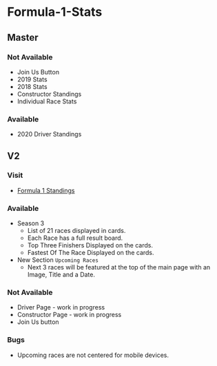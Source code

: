 # Formula-1-Stats

## Master

### Not Available 
* Join Us Button
* 2019 Stats
* 2018 Stats
* Constructor Standings
* Individual Race Stats

### Available
* 2020 Driver Standings

## V2

### Visit 
* [Formula 1 Standings](https://formula-1-standings.herokuapp.com/)

### Available
* Season 3
    * List of 21 races displayed in cards.
    * Each Race has a full result board.
    * Top Three Finishers Displayed on the cards.
    * Fastest Of The Race Displayed on the cards.
* New Section `Upcoming Races`
    * Next 3 races will be featured at the top of the main page with an Image, Title and a Date.

### Not Available 
* Driver Page - work in progress
* Constructor Page - work in progress
* Join Us button
### Bugs
* Upcoming races are not centered for mobile devices.
